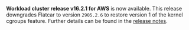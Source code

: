**Workload cluster release v16.2.1 for AWS** is now available. This release downgrades Flatcar to version `2905.2.6` to restore version 1 of the kernel cgroups feature. Further details can be found in the [release notes](https://docs.giantswarm.io/changes/workload-cluster-releases-azure/releases/aws-v16.2.1/).

